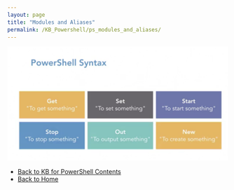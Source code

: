 ```yaml
---
layout: page
title: "Modules and Aliases"
permalink: /KB_Powershell/ps_modules_and_aliases/
---
```

![PowerShell Syntax](https://github.com/Dzmitry-H/personalbrand/blob/main/powershell_syntax.png)
- [Back to KB for PowerShell Contents](https://dzmitry-h.github.io/personalbrand/KB_Powershell/)
- [Back to Home](https://dzmitry-h.github.io/personalbrand/)
